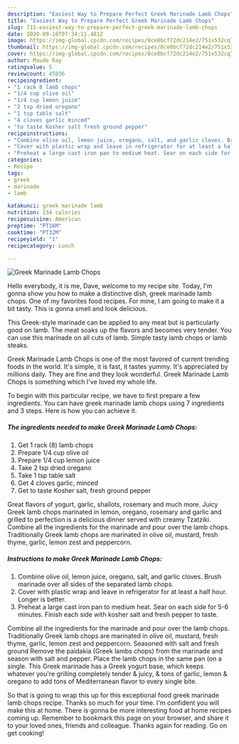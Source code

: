 ```yaml
---
description: "Easiest Way to Prepare Perfect Greek Marinade Lamb Chops"
title: "Easiest Way to Prepare Perfect Greek Marinade Lamb Chops"
slug: 715-easiest-way-to-prepare-perfect-greek-marinade-lamb-chops
date: 2020-09-16T07:34:11.481Z
image: https://img-global.cpcdn.com/recipes/0ce8bcf72dc214e2/751x532cq70/greek-marinade-lamb-chops-recipe-main-photo.jpg
thumbnail: https://img-global.cpcdn.com/recipes/0ce8bcf72dc214e2/751x532cq70/greek-marinade-lamb-chops-recipe-main-photo.jpg
cover: https://img-global.cpcdn.com/recipes/0ce8bcf72dc214e2/751x532cq70/greek-marinade-lamb-chops-recipe-main-photo.jpg
author: Maude Ray
ratingvalue: 5
reviewcount: 45036
recipeingredient:
- "1 rack 8 lamb chops"
- "1/4 cup olive oil"
- "1/4 cup lemon juice"
- "2 tsp dried oregano"
- "1 tsp table salt"
- "4 cloves garlic minced"
- "to taste Kosher salt fresh ground pepper"
recipeinstructions:
- "Combine olive oil, lemon juice, oregano, salt, and garlic cloves. Brush marinade over all sides of the separated lamb chops."
- "Cover with plastic wrap and leave in refrigerator for at least a half hour. Longer is better."
- "Preheat a large cast iron pan to medium heat. Sear on each side for 5-6 minutes. Finish each side with kosher salt and fresh pepper to taste."
categories:
- Recipe
tags:
- greek
- marinade
- lamb

katakunci: greek marinade lamb 
nutrition: 234 calories
recipecuisine: American
preptime: "PT16M"
cooktime: "PT32M"
recipeyield: "1"
recipecategory: Lunch

---
```



![Greek Marinade Lamb Chops](https://img-global.cpcdn.com/recipes/0ce8bcf72dc214e2/751x532cq70/greek-marinade-lamb-chops-recipe-main-photo.jpg)

Hello everybody, it is me, Dave, welcome to my recipe site. Today, I'm gonna show you how to make a distinctive dish, greek marinade lamb chops. One of my favorites food recipes. For mine, I am going to make it a bit tasty. This is gonna smell and look delicious.

This Greek-style marinade can be applied to any meat but is particularly good on lamb. The meat soaks up the flavors and becomes very tender. You can use this marinade on all cuts of lamb. Simple tasty lamb chops or lamb steaks.

Greek Marinade Lamb Chops is one of the most favored of current trending foods in the world. It's simple, it is fast, it tastes yummy. It's appreciated by millions daily. They are fine and they look wonderful. Greek Marinade Lamb Chops is something which I've loved my whole life.


To begin with this particular recipe, we have to first prepare a few ingredients. You can have greek marinade lamb chops using 7 ingredients and 3 steps. Here is how you can achieve it.

<!--inarticleads1-->

##### The ingredients needed to make Greek Marinade Lamb Chops:

1. Get 1 rack (8) lamb chops
1. Prepare 1/4 cup olive oil
1. Prepare 1/4 cup lemon juice
1. Take 2 tsp dried oregano
1. Take 1 tsp table salt
1. Get 4 cloves garlic, minced
1. Get to taste Kosher salt, fresh ground pepper


Great flavors of yogurt, garlic, shallots, rosemary and much more. Juicy Greek lamb chops marinated in lemon, oregano, rosemary and garlic and grilled to perfection is a delicious dinner served with creamy Tzatziki. Combine all the ingredients for the marinade and pour over the lamb chops. Traditionally Greek lamb chops are marinated in olive oil, mustard, fresh thyme, garlic, lemon zest and peppercorn. 

<!--inarticleads2-->

##### Instructions to make Greek Marinade Lamb Chops:

1. Combine olive oil, lemon juice, oregano, salt, and garlic cloves. Brush marinade over all sides of the separated lamb chops.
1. Cover with plastic wrap and leave in refrigerator for at least a half hour. Longer is better.
1. Preheat a large cast iron pan to medium heat. Sear on each side for 5-6 minutes. Finish each side with kosher salt and fresh pepper to taste.


Combine all the ingredients for the marinade and pour over the lamb chops. Traditionally Greek lamb chops are marinated in olive oil, mustard, fresh thyme, garlic, lemon zest and peppercorn. Seasoned with salt and fresh ground Remove the paidakia (Greek lambs chops) from the marinade and season with salt and pepper. Place the lamb chops in the same pan (on a single. This Greek marinade has a Greek yogurt base, which keeps whatever you&#39;re grilling completely tender &amp; juicy, &amp; tons of garlic, lemon &amp; oregano to add tons of Mediterranean flavor to every single bite. 

So that is going to wrap this up for this exceptional food greek marinade lamb chops recipe. Thanks so much for your time. I'm confident you will make this at home. There is gonna be more interesting food at home recipes coming up. Remember to bookmark this page on your browser, and share it to your loved ones, friends and colleague. Thanks again for reading. Go on get cooking!
